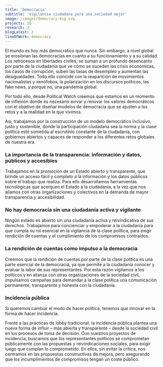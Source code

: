 ```yaml
---
title: 'Democracia'
subtitle: 'Vigilancia ciudadana para una sociedad mejor'
image: /images/democracy-big.svg
projects: 10
research: 3
blogLatest: 2
lineOfWork: democracy
---
```


<md-content with-projects-toc>

El mundo es hoy más democrático que nunca. Sin embargo, a nivel global se erosionan las democracias en cuanto a su funcionamiento y a su calidad. Los retrocesos en libertades civiles, se suman a un profundo desencanto por parte de la ciudadanía que ve cómo se suceden las crisis económicas, los casos de corrupción, suben las tasas de desempleo y aumentan las desigualdades. Todo ello coincide con la reaparición de movimientos nacionalistas y xenófobos, la polarización en los discursos políticos, las fake news, y porqué no, una pandemia global.

Por todo ello, desde Political Watch creemos que estamos en un momento de inflexión donde es necesario avivar y renovar los valores democráticos con el objetivo de diseñar modelos de democracia que se ajusten a los retos y a la realidad en la que vivimos.

Así, trabajamos por la construcción de un modelo democrático inclusivo, justo y sostenible, donde la participación ciudadana sea la norma y la clase política esté sometida al escrutinio constante de la ciudadanía, con gobiernos abiertos y capaces de responder a los diferentes retos globales de nuestra era.

### La importancia de la transparencia: información y datos, públicos y accesibles

Trabajamos en la promoción de un Estado abierto y transparente, que brinde un acceso fácil y completo a la información y los datos públicos sobre el trabajo que realiza. Para ello desarrollamos herramientas tecnológicas que acerquen el Estado a la ciudadanía, a la vez que nos aliamos con otras organizaciones y colectivos en la demanda de mayor transparencia y accesibilidad.

### No hay democracia sin una ciudadanía activa y vigilante

Ningún estado es abierto sin una ciudadanía activa y reivindicativa de sus derechos. Trabajamos para concienciar y empoderar a la ciudadanía para que cumpla su rol esencial en la vigilancia de la clase política, para exigir rendición de cuentas y el cumplimiento de los compromisos contraídos.

### La rendición de cuentas como impulso a la democracia

Creemos que la rendición de cuentas por parte de la clase política es una parte esencial de la democracia, ya que permite a la ciudadanía conocer y evaluar la labor de sus representantes. Por esta razón vigilamos a los políticos y en alianza con otras organizaciones de la sociedad civil, impulsamos campañas para demandar a la clase política una comunicación permanente, transparente y honesta con la ciudadanía.

### Incidencia pública

Si queremos cambiar el modo de hacer política, tenemos que innovar en la forma de hacer incidencia.

Frente a las prácticas de lobby tradicional, la incidencia pública plantea una nueva forma de influir – más abierta y transparente – desde la sociedad civil en los procesos de toma de decisión. Con nuestros proyectos de incidencia, buscamos que los representantes políticos se comprometan públicamente con las propuestas y reivindicaciones sociales, para exigir luego que cumplan lo comprometido. En ellos, sin evitar la crítica, nos centramos en las propuestas constructivas de mejora, pero asegurando que los incumplimientos de compromisos tengan un coste público.

</md-content>

<projects
  title="Proyectos"
  subtitle="Plataformas ciudadanas, herramientas de monitoreo parlamentario y campañas de incidencia pública. Todo ello basado en tecnologías cívicas.">
</projects>

<research></research>

<blogLatest></blogLatest>
